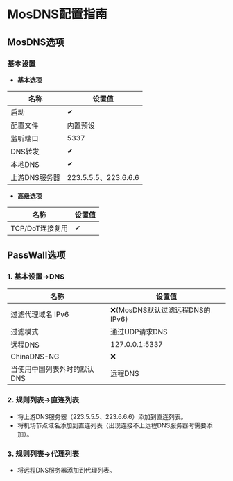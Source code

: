 # MosDNS配置指南

## MosDNS选项

### 基本设置

+ **基本选项**

| 名称 | 设置值 |
| - | - |
| 启动 | ✔ |
| 配置文件 | 内置预设 |
| 监听端口 | 5337 |
| DNS转发 | ✔ |
| 本地DNS | ✔ |
| 上游DNS服务器 | 223.5.5.5、223.6.6.6 |

+ **高级选项**

| 名称 | 设置值 |
| - | - |
| TCP/DoT连接复用 | ✔ |

## PassWall选项

### 1. 基本设置->DNS

| 名称 | 设置值 |
| - | - |
| 过滤代理域名 IPv6 | ❌(MosDNS默认过滤远程DNS的IPv6) |
| 过滤模式 | 通过UDP请求DNS |
| 远程DNS | 127.0.0.1:5337 |
| ChinaDNS-NG | ❌ |
| 当使用中国列表外时的默认DNS | 远程DNS |

### 2. 规则列表->直连列表

+ 将上游DNS服务器（223.5.5.5、223.6.6.6）添加到直连列表。
+ 将机场节点域名添加到直连列表（出现连接不上远程DNS服务器时需要添加）。

### 3. 规则列表->代理列表

+ 将远程DNS服务器添加到代理列表。
